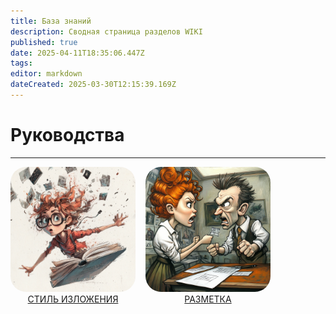 ```yaml
---
title: База знаний
description: Сводная страница разделов WIKI
published: true
date: 2025-04-11T18:35:06.447Z
tags: 
editor: markdown
dateCreated: 2025-03-30T12:15:39.169Z
---
```


# Руководства

---

<div style="display: flex; gap: 16px; flex-wrap: wrap; align-items: left; justify-content: left;">

  <div style="text-align: center;">
    <a href="/home/styleguide" target="_blank" class="tooltip-container">
      <img 
        src="/u6639615556_draw_a_funny_cover_for_the_book_technical_documen_3b94d54b-760a-4b54-bc69-f76d418592dc_2.png"
        class="hover-zoom"
        style="border-radius: 25px; animation: pulse 1.5s infinite; width: 200px; height: auto;">
      <div class="tooltip-text">СТИЛЬ ИЗЛОЖЕНИЯ</div>
    </a>
  </div>

  <div style="text-align: center;">
    <a href="/home/Markdown" target="_blank" class="tooltip-container">
      <img 
        src="/u6639615556_ill_draw_a_funny_picture_of_two_people_arguing_ab_5f6a47e7-c821-425e-80e1-f0456353a5dc_0.png"
        class="hover-zoom"
        style="border-radius: 25px; animation: pulse 1.5s infinite; width: 200px; height: auto;">
      <div class="tooltip-text">РАЗМЕТКА</div>
    </a>
  </div>